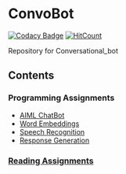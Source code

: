 # ConvoBot

[![Codacy Badge](https://app.codacy.com/project/badge/Grade/6e49b7166aa943338cc09fdc8d48702a)](https://www.codacy.com/manual/Stellarator-X/ConvoBot?utm_source=github.com&amp;utm_medium=referral&amp;utm_content=Stellarator-X/ConvoBot&amp;utm_campaign=Badge_Grade) [![HitCount](http://hits.dwyl.com/Stellarator-X/ConvoBot.svg)](http://hits.dwyl.com/Stellarator-X/ConvoBot)

Repository for Conversational_bot

## Contents

### Programming Assignments

* [AIML ChatBot](https://github.com/Stellarator-X/ConvoBot/tree/master/Programming%20Assignments/AIML/LibChat)
* [Word Embeddings](https://github.com/Stellarator-X/ConvoBot/tree/master/Programming%20Assignments/Word%20Embeddings)
* [Speech Recognition](https://github.com/Stellarator-X/ConvoBot/tree/master/Programming%20Assignments/Speech%20Recognition)
* [Response Generation](https://github.com/Stellarator-X/ConvoBot/tree/master/Programming%20Assignments/Response%20Generation)

### [Reading Assignments](https://github.com/Stellarator-X/ConvoBot/tree/master/Reading%20Assignments)
